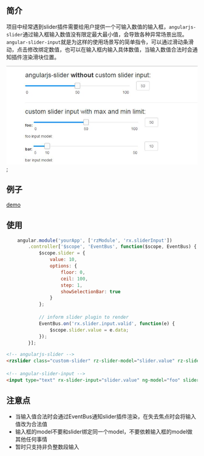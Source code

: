 ## 简介

项目中经常遇到slider插件需要给用户提供一个可输入数值的输入框，`angularjs-slider`通过输入框输入数值没有限定最大最小值，会导致各种异常场景出现。
`angular-slider-input`就是为这样的使用场景写的简单指令，可以通过滑动条滑动，点击修改绑定数值，也可以在输入框内输入具体数值，当输入数值合法时会通知插件渲染滑块位置。


![screenshot](./screenshot.jpg);

## 例子

[demo](./index.html)

## 使用

```javascript
    angular.module('yourApp', ['rzModule', 'rx.sliderInput'])
        .controller['$scope', 'EventBus', function($scope, EventBus) {
            $scope.slider = {
                value: 10,
                options: {
                    floor: 0,
                    ceil: 100,
                    step: 1,
                    showSelectionBar: true
                }
            };

            // inform slider plugin to render
            EventBus.on('rx.slider.input.valid', function(e) {
                $scope.slider.value = e.data;
            });
        }];
```


```html
<!-- angularjs-slider -->
<rzslider class="custom-slider" rz-slider-model="slider.value" rz-slider-options="slider.options"></rzslider>

<!-- angular-slider-input -->
<input type="text" rx-slider-input="slider.value" ng-model="foo" slider-id="custom_id" min="slider.floor" max="slider.ceil">

```

## 注意点

- 当输入值合法时会通过EventBus通知slider插件渲染，在失去焦点时会将输入值改为合法值
- 输入框的model不要和slider绑定同一个model，不要依赖输入框的model做其他任何事情
- 暂时只支持非负整数段输入